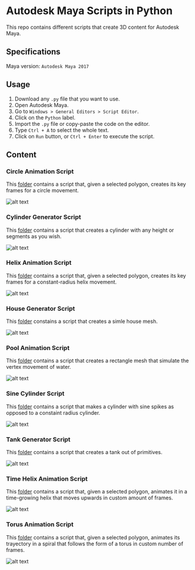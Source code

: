 # Autodesk Maya Scripts in Python

This repo contains different scripts that create 3D content for Autodesk Maya.

## Specifications

Maya version: `Autodesk Maya 2017`

## Usage

1. Download any `.py` file that you want to use.<br />
2. Open Autodesk Maya.<br />
3. Go to `Windows > General Editors > Script Editor`.<br />
4. Click on the `Python` label.<br />
5. Import the `.py` file or copy-paste the code on the editor.<br />
6. Type `Ctrl + A` to select the whole text.<br />
7. Click on `Run` button, or `Ctrl + Enter` to execute the script.<br />

## Content

### Circle Animation Script

This [folder](https://github.com/the-other-mariana/maya-scripts/tree/master/circle-animation-script) contains a script that, given a selected polygon, creates its key frames for a circle movement.<br />

![alt text](https://github.com/the-other-mariana/maya-scripts/blob/master/circle-animation-script/circle-gif.gif)<br />

### Cylinder Generator Script

This [folder](https://github.com/the-other-mariana/maya-scripts/tree/master/cylinder-generator-script) contains a script that creates a cylinder with any height or segments as you wish.<br />

![alt text](https://github.com/the-other-mariana/maya-scripts/blob/master/cylinder-generator-script/cylinder-output.png?raw=true)<br />

### Helix Animation Script

This [folder](https://github.com/the-other-mariana/maya-scripts/tree/master/helix-animation-script) contains a script that, given a selected polygon, creates its key frames for a constant-radius helix movement.<br />

![alt text](https://github.com/the-other-mariana/maya-scripts/blob/master/helix-animation-script/helix-gif.gif)<br />

### House Generator Script

This [folder](https://github.com/the-other-mariana/maya-scripts/tree/master/house-generator-script) constains a script that creates a simle house mesh.<br />

![alt text](https://github.com/the-other-mariana/maya-scripts/blob/master/house-generator-script/house-output.png?raw=true) <br />

### Pool Animation Script

This [folder](https://github.com/the-other-mariana/maya-scripts/tree/master/pool-animation-script) contains a script that creates a rectangle mesh that simulate the vertex movement of water. <br />

![alt text](https://github.com/the-other-mariana/maya-scripts/blob/master/pool-animation-script/pool-gif.gif)<br />

### Sine Cylinder Script

This [folder](https://github.com/the-other-mariana/maya-scripts/tree/master/sine-cylinder-script) contains a script that makes a cylinder with sine spikes as opposed to a constaint radius cylinder. <br />

![alt text](https://github.com/the-other-mariana/maya-scripts/blob/master/sine-cylinder-script/sine-cylinder-ouput.png?raw=true) <br />

### Tank Generator Script

This [folder](https://github.com/the-other-mariana/maya-scripts/tree/master/tank-generator-script) contains a script that creates a tank out of primitives. <br />

![alt text](https://github.com/the-other-mariana/maya-scripts/blob/master/tank-generator-script/tank-output.png?raw=true) <br />

### Time Helix Animation Script

This [folder](https://github.com/the-other-mariana/maya-scripts/tree/master/time-helix-animation-script) contains a script that, given a selected polygon, animates it in a time-growing helix that moves upwards in custom amount of frames. <br />

![alt text](https://github.com/the-other-mariana/maya-scripts/blob/master/time-helix-animation-script/time-helix-gif.gif)<br />

### Torus Animation Script

This [folder](https://github.com/the-other-mariana/maya-scripts/tree/master/torus-animation-script) contains a script that, given a selected polygon, animates its trayectory in a spiral that follows the form of a torus in custom number of frames.<br />

![alt text](https://github.com/the-other-mariana/maya-scripts/blob/master/torus-animation-script/torus-gif.gif)<br />


